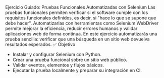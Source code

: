 Ejercicio Guiado: Pruebas Funcionales Automatizadas con
Selenium
Las pruebas funcionales permiten verificar si el software cumple con los requisitos
funcionales definidos, es decir, si "hace lo que se supone que debe hacer". Automatizarlas
con herramientas como Selenium WebDriver permite mejorar la eficiencia, reducir errores
humanos y validar aplicaciones web de forma continua.
En este ejercicio automatizarás una prueba sencilla: verificar que una búsqueda en un sitio web
devuelva resultados esperados.
✅ Objetivo
- Instalar y configurar Selenium con Python.
- Crear una prueba funcional sobre un sitio web público.
- Validar eventos, elementos y flujos básicos.
- Ejecutar la prueba localmente y preparar su integración en CI.

